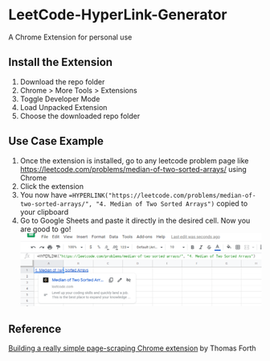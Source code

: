 # LeetCode-HyperLink-Generator
A Chrome Extension for personal use

## Install the Extension
1. Download the repo folder
2. Chrome > More Tools > Extensions
3. Toggle Developer Mode
4. Load Unpacked Extension
5. Choose the downloaded repo folder

## Use Case Example
1. Once the extension is installed, go to any leetcode problem page like https://leetcode.com/problems/median-of-two-sorted-arrays/ using Chrome
2. Click the extension
3. You now have 
`=HYPERLINK("https://leetcode.com/problems/median-of-two-sorted-arrays/", "4. Median of Two Sorted Arrays")` copied to your clipboard
4. Go to Google Sheets and paste it directly in the desired cell. Now you are good to go!
![](example.png)

## Reference
[Building a really simple page-scraping Chrome extension](https://www.tomforth.co.uk/chromeextension/) by Thomas Forth
